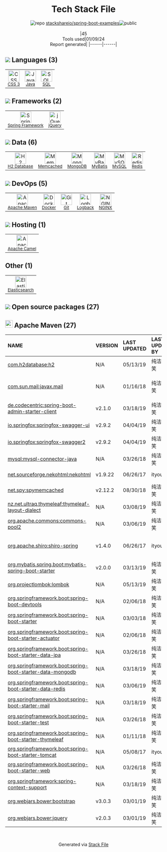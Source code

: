 <!--
&lt;--- Readme.md Snippet without images Start ---&gt;
## Tech Stack
stackshareio/spring-boot-examples is built on the following main stack:

- [Elasticsearch](https://www.elastic.co/products/elasticsearch) – Search as a Service
- [Java](https://www.java.com) – Languages
- [jQuery](http://jquery.com/) – Javascript UI Libraries
- [MySQL](http://www.mysql.com) – Databases
- [MongoDB](http://www.mongodb.com/) – Databases
- [Redis](http://redis.io/) – In-Memory Databases
- [Memcached](http://memcached.org/) – Databases
- [NGINX](http://nginx.org) – Web Servers
- [Spring Framework](https://spring.io/projects/spring-framework) – Frameworks (Full Stack)
- [SQL](https://en.wikipedia.org/wiki/SQL) – Languages
- [Logback](https://logback.qos.ch/) – Log Management
- [H2 Database](http://www.h2database.com/) – Databases
- [Apache Camel](https://camel.apache.org/) – Platform as a Service
- [MyBatis](http://www.mybatis.org/mybatis-3/) – Object Relational Mapper (ORM)
- [Docker](https://www.docker.com/) – Virtual Machine Platforms & Containers

Full tech stack [here](/techstack.md)

&lt;--- Readme.md Snippet without images End ---&gt;

&lt;--- Readme.md Snippet with images Start ---&gt;
## Tech Stack
stackshareio/spring-boot-examples is built on the following main stack:

- <img width='25' height='25' src='https://img.stackshare.io/service/841/Image_2019-05-20_at_4.58.04_PM.png' alt='Elasticsearch'/> [Elasticsearch](https://www.elastic.co/products/elasticsearch) – Search as a Service
- <img width='25' height='25' src='https://img.stackshare.io/service/995/K85ZWV2F.png' alt='Java'/> [Java](https://www.java.com) – Languages
- <img width='25' height='25' src='https://img.stackshare.io/service/1021/lxEKmMnB_400x400.jpg' alt='jQuery'/> [jQuery](http://jquery.com/) – Javascript UI Libraries
- <img width='25' height='25' src='https://img.stackshare.io/service/1025/logo-mysql-170x170.png' alt='MySQL'/> [MySQL](http://www.mysql.com) – Databases
- <img width='25' height='25' src='https://img.stackshare.io/service/1030/leaf-360x360.png' alt='MongoDB'/> [MongoDB](http://www.mongodb.com/) – Databases
- <img width='25' height='25' src='https://img.stackshare.io/service/1031/default_cbce472cd134adc6688572f999e9122b9657d4ba.png' alt='Redis'/> [Redis](http://redis.io/) – In-Memory Databases
- <img width='25' height='25' src='https://img.stackshare.io/service/1040/hDNnpa4a_400x400.jpg' alt='Memcached'/> [Memcached](http://memcached.org/) – Databases
- <img width='25' height='25' src='https://img.stackshare.io/service/1052/YMxUfyWf.png' alt='NGINX'/> [NGINX](http://nginx.org) – Web Servers
- <img width='25' height='25' src='https://img.stackshare.io/service/2006/spring-framework-project-logo.png' alt='Spring Framework'/> [Spring Framework](https://spring.io/projects/spring-framework) – Frameworks (Full Stack)
- <img width='25' height='25' src='https://img.stackshare.io/service/2271/default_068d33483bba6b81ee13fbd4dc7aab9780896a54.png' alt='SQL'/> [SQL](https://en.wikipedia.org/wiki/SQL) – Languages
- <img width='25' height='25' src='https://img.stackshare.io/service/2923/05518ecaa42841e834421e9d6987b04f_400x400.png' alt='Logback'/> [Logback](https://logback.qos.ch/) – Log Management
- <img width='25' height='25' src='https://img.stackshare.io/service/3105/h2-logo_square_400x400.png' alt='H2 Database'/> [H2 Database](http://www.h2database.com/) – Databases
- <img width='25' height='25' src='https://img.stackshare.io/service/3276/xWt1RFo6_400x400.jpg' alt='Apache Camel'/> [Apache Camel](https://camel.apache.org/) – Platform as a Service
- <img width='25' height='25' src='https://img.stackshare.io/service/5582/1483254.png' alt='MyBatis'/> [MyBatis](http://www.mybatis.org/mybatis-3/) – Object Relational Mapper (ORM)
- <img width='25' height='25' src='https://img.stackshare.io/service/586/n4u37v9t_400x400.png' alt='Docker'/> [Docker](https://www.docker.com/) – Virtual Machine Platforms & Containers

Full tech stack [here](/techstack.md)

&lt;--- Readme.md Snippet with images End ---&gt;
-->
<div align="center">

# Tech Stack File
![](https://img.stackshare.io/repo.svg "repo") [stackshareio/spring-boot-examples](https://github.com/stackshareio/spring-boot-examples)![](https://img.stackshare.io/public_badge.svg "public")
<br/><br/>
|45<br/>Tools used|01/09/24 <br/>Report generated|
|------|------|
</div>

## <img src='https://img.stackshare.io/languages.svg'/> Languages (3)
<table><tr>
  <td align='center'>
  <img width='36' height='36' src='https://img.stackshare.io/service/6727/css.png' alt='CSS 3'>
  <br>
  <sub><a href="https://developer.mozilla.org/en-US/docs/Web/CSS/CSS3">CSS 3</a></sub>
  <br>
  <sub></sub>
</td>

<td align='center'>
  <img width='36' height='36' src='https://img.stackshare.io/service/995/K85ZWV2F.png' alt='Java'>
  <br>
  <sub><a href="https://www.java.com">Java</a></sub>
  <br>
  <sub></sub>
</td>

<td align='center'>
  <img width='36' height='36' src='https://img.stackshare.io/service/2271/default_068d33483bba6b81ee13fbd4dc7aab9780896a54.png' alt='SQL'>
  <br>
  <sub><a href="https://en.wikipedia.org/wiki/SQL">SQL</a></sub>
  <br>
  <sub></sub>
</td>

</tr>
</table>

## <img src='https://img.stackshare.io/frameworks.svg'/> Frameworks (2)
<table><tr>
  <td align='center'>
  <img width='36' height='36' src='https://img.stackshare.io/service/2006/spring-framework-project-logo.png' alt='Spring Framework'>
  <br>
  <sub><a href="https://spring.io/projects/spring-framework">Spring Framework</a></sub>
  <br>
  <sub></sub>
</td>

<td align='center'>
  <img width='36' height='36' src='https://img.stackshare.io/service/1021/lxEKmMnB_400x400.jpg' alt='jQuery'>
  <br>
  <sub><a href="http://jquery.com/">jQuery</a></sub>
  <br>
  <sub></sub>
</td>

</tr>
</table>

## <img src='https://img.stackshare.io/databases.svg'/> Data (6)
<table><tr>
  <td align='center'>
  <img width='36' height='36' src='https://img.stackshare.io/service/3105/h2-logo_square_400x400.png' alt='H2 Database'>
  <br>
  <sub><a href="http://www.h2database.com/">H2 Database</a></sub>
  <br>
  <sub></sub>
</td>

<td align='center'>
  <img width='36' height='36' src='https://img.stackshare.io/service/1040/hDNnpa4a_400x400.jpg' alt='Memcached'>
  <br>
  <sub><a href="http://memcached.org/">Memcached</a></sub>
  <br>
  <sub></sub>
</td>

<td align='center'>
  <img width='36' height='36' src='https://img.stackshare.io/service/1030/leaf-360x360.png' alt='MongoDB'>
  <br>
  <sub><a href="http://www.mongodb.com/">MongoDB</a></sub>
  <br>
  <sub></sub>
</td>

<td align='center'>
  <img width='36' height='36' src='https://img.stackshare.io/service/5582/1483254.png' alt='MyBatis'>
  <br>
  <sub><a href="http://www.mybatis.org/mybatis-3/">MyBatis</a></sub>
  <br>
  <sub></sub>
</td>

<td align='center'>
  <img width='36' height='36' src='https://img.stackshare.io/service/1025/logo-mysql-170x170.png' alt='MySQL'>
  <br>
  <sub><a href="http://www.mysql.com">MySQL</a></sub>
  <br>
  <sub></sub>
</td>

<td align='center'>
  <img width='36' height='36' src='https://img.stackshare.io/service/1031/default_cbce472cd134adc6688572f999e9122b9657d4ba.png' alt='Redis'>
  <br>
  <sub><a href="http://redis.io/">Redis</a></sub>
  <br>
  <sub></sub>
</td>

</tr>
</table>

## <img src='https://img.stackshare.io/devops.svg'/> DevOps (5)
<table><tr>
  <td align='center'>
  <img width='36' height='36' src='https://img.stackshare.io/package_manager/977/default_9833f2ef0bbc2a946b4cc5e9307264033361076b.png' alt='Apache Maven'>
  <br>
  <sub><a href="http://maven.apache.org/">Apache Maven</a></sub>
  <br>
  <sub></sub>
</td>

<td align='center'>
  <img width='36' height='36' src='https://img.stackshare.io/service/586/n4u37v9t_400x400.png' alt='Docker'>
  <br>
  <sub><a href="https://www.docker.com/">Docker</a></sub>
  <br>
  <sub></sub>
</td>

<td align='center'>
  <img width='36' height='36' src='https://img.stackshare.io/service/1046/git.png' alt='Git'>
  <br>
  <sub><a href="http://git-scm.com/">Git</a></sub>
  <br>
  <sub></sub>
</td>

<td align='center'>
  <img width='36' height='36' src='https://img.stackshare.io/service/2923/05518ecaa42841e834421e9d6987b04f_400x400.png' alt='Logback'>
  <br>
  <sub><a href="https://logback.qos.ch/">Logback</a></sub>
  <br>
  <sub></sub>
</td>

<td align='center'>
  <img width='36' height='36' src='https://img.stackshare.io/service/1052/YMxUfyWf.png' alt='NGINX'>
  <br>
  <sub><a href="http://nginx.org">NGINX</a></sub>
  <br>
  <sub></sub>
</td>

</tr>
</table>

## <img src='https://img.stackshare.io/hosting.svg'/> Hosting (1)
<table><tr>
  <td align='center'>
  <img width='36' height='36' src='https://img.stackshare.io/service/3276/xWt1RFo6_400x400.jpg' alt='Apache Camel'>
  <br>
  <sub><a href="https://camel.apache.org/">Apache Camel</a></sub>
  <br>
  <sub></sub>
</td>

</tr>
</table>

## Other (1)
<table><tr>
  <td align='center'>
  <img width='36' height='36' src='https://img.stackshare.io/service/841/Image_2019-05-20_at_4.58.04_PM.png' alt='Elasticsearch'>
  <br>
  <sub><a href="https://www.elastic.co/products/elasticsearch">Elasticsearch</a></sub>
  <br>
  <sub></sub>
</td>

</tr>
</table>


## <img src='https://img.stackshare.io/group.svg' /> Open source packages (27)</h2>

## <img width='24' height='24' src='https://img.stackshare.io/package_manager/977/default_9833f2ef0bbc2a946b4cc5e9307264033361076b.png'/> Apache Maven (27)

|NAME|VERSION|LAST UPDATED|LAST UPDATED BY|LICENSE|VULNERABILITIES|
|:------|:------|:------|:------|:------|:------|
|[com.h2database:h2](http://www.h2database.com)|N/A|05/13/19|纯洁的微笑 |MIT-feh|N/A|
|[com.sun.mail:javax.mail](http://eclipse-ee4j.github.io/javamail)|N/A|01/16/18|纯洁的微笑 |CNRI-Python-GPL-Compatible|N/A|
|[de.codecentric:spring-boot-admin-starter-client](https://github.com/codecentric/spring-boot-admin/spring-boot-admin-dependencies/spring-boot-admin-build/spring-boot-admin-starter-client/)|v2.1.0|03/18/19|纯洁的微笑 |Apache-2.0|N/A|
|[io.springfox:springfox-swagger-ui](https://github.com/springfox/springfox)|v2.9.2|04/04/19|纯洁的微笑 |Apache-2.0|N/A|
|[io.springfox:springfox-swagger2](https://github.com/springfox/springfox)|v2.9.2|04/04/19|纯洁的微笑 |Apache-2.0|N/A|
|[mysql:mysql-connector-java](http://dev.mysql.com/doc/connector-j/en/)|N/A|03/26/18|纯洁的微笑 |GPL-3.0-only|N/A|
|[net.sourceforge.nekohtml:nekohtml](http://nekohtml.sourceforge.net/)|v1.9.22|06/26/17|ityouknow |Apache-2.0|N/A|
|[net.spy:spymemcached](http://www.couchbase.org/code/couchbase/java)|v2.12.2|08/30/18|纯洁的微笑 |MIT|N/A|
|[nz.net.ultraq.thymeleaf:thymeleaf-layout-dialect](https://github.com/ultraq/thymeleaf-layout-dialect/)|N/A|03/08/19|纯洁的微笑 |Apache-2.0|N/A|
|[org.apache.commons:commons-pool2](https://commons.apache.org/proper/commons-pool/)|N/A|03/06/19|纯洁的微笑 |Apache-2.0|N/A|
|[org.apache.shiro:shiro-spring]()|v1.4.0|06/26/17|ityouknow |Apache-2.0|[CVE-2020-17523](https://github.com/advisories/GHSA-v98j-7crc-wvrj) (Critical)<br/>[CVE-2020-17510](https://github.com/advisories/GHSA-7cj4-gj8m-m2f7) (Critical)|
|[org.mybatis.spring.boot:mybatis-spring-boot-starter](http://www.mybatis.org/spring-boot-starter/)|v2.0.0|03/13/19|纯洁的微笑 |Apache-2.0|N/A|
|[org.projectlombok:lombok](https://projectlombok.org)|N/A|05/13/19|纯洁的微笑 |MIT|N/A|
|[org.springframework.boot:spring-boot-devtools](https://projects.spring.io/spring-boot/#/spring-boot-parent/spring-boot-devtools)|N/A|02/06/18|纯洁的微笑 |Apache-2.0|N/A|
|[org.springframework.boot:spring-boot-starter](https://projects.spring.io/spring-boot/#/spring-boot-parent/spring-boot-starters/spring-boot-starter)|N/A|03/03/18|纯洁的微笑 |Apache-2.0|N/A|
|[org.springframework.boot:spring-boot-starter-actuator](https://projects.spring.io/spring-boot/#/spring-boot-parent/spring-boot-starters/spring-boot-starter-actuator)|N/A|02/06/18|纯洁的微笑 |Apache-2.0|N/A|
|[org.springframework.boot:spring-boot-starter-data-jpa](https://projects.spring.io/spring-boot/#/spring-boot-parent/spring-boot-starters/spring-boot-starter-data-jpa)|N/A|03/26/18|纯洁的微笑 |Apache-2.0|N/A|
|[org.springframework.boot:spring-boot-starter-data-mongodb](https://projects.spring.io/spring-boot/#/spring-boot-parent/spring-boot-starters/spring-boot-starter-data-mongodb)|N/A|03/18/19|纯洁的微笑 |Apache-2.0|N/A|
|[org.springframework.boot:spring-boot-starter-data-redis](https://projects.spring.io/spring-boot/#/spring-boot-parent/spring-boot-starters/spring-boot-starter-data-redis)|N/A|03/06/19|纯洁的微笑 |Apache-2.0|N/A|
|[org.springframework.boot:spring-boot-starter-mail](https://projects.spring.io/spring-boot/#/spring-boot-parent/spring-boot-starters/spring-boot-starter-mail)|N/A|03/18/19|纯洁的微笑 |Apache-2.0|N/A|
|[org.springframework.boot:spring-boot-starter-test](https://projects.spring.io/spring-boot/#/spring-boot-parent/spring-boot-starters/spring-boot-starter-test)|N/A|03/26/18|纯洁的微笑 |Apache-2.0|N/A|
|[org.springframework.boot:spring-boot-starter-thymeleaf](https://projects.spring.io/spring-boot/#/spring-boot-parent/spring-boot-starters/spring-boot-starter-thymeleaf)|N/A|01/11/18|纯洁的微笑 |Apache-2.0|N/A|
|[org.springframework.boot:spring-boot-starter-tomcat](https://projects.spring.io/spring-boot/#/spring-boot-parent/spring-boot-starters/spring-boot-starter-tomcat)|N/A|05/08/17|ityouknow |Apache-2.0|N/A|
|[org.springframework.boot:spring-boot-starter-web](https://projects.spring.io/spring-boot/#/spring-boot-parent/spring-boot-starters/spring-boot-starter-web)|N/A|03/26/18|纯洁的微笑 |Apache-2.0|N/A|
|[org.springframework:spring-context-support](https://github.com/spring-projects/spring-framework)|N/A|03/18/19|纯洁的微笑 |Apache-2.0|N/A|
|[org.webjars.bower:bootstrap](http://webjars.org)|v3.0.3|03/01/19|纯洁的微笑 |MIT|N/A|
|[org.webjars.bower:jquery](http://webjars.org)|v2.0.3|03/01/19|纯洁的微笑 |MIT|N/A|

<br/>
<div align='center'>

Generated via [Stack File](https://github.com/marketplace/stack-file)

